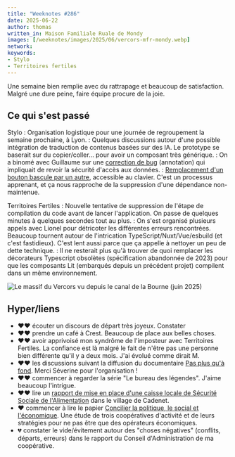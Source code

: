 ```yaml
---
title: "Weeknotes #286"
date: 2025-06-22
author: thomas
written_in: Maison Familiale Ruale de Mondy
images: [/weeknotes/images/2025/06/vercors-mfr-mondy.webp]
network:
keywords:
- Stylo
- Territoires fertiles
---
```


Une semaine bien remplie avec du rattrapage et beaucoup de satisfaction.
Malgré une dure peine, faire équipe procure de la joie.

<!--more-->

## Ce qui s'est passé

Stylo
: Organisation logistique pour une journée de regroupement la semaine prochaine, à Lyon.
: Quelques discussions autour d'une possible intégration de traduction de contenus basées sur des IA. Le prototype se baserait sur du copier/coller… pour avoir un composant très générique.
: On a binomé avec Guillaume sur une [correction de bug](https://github.com/EcrituresNumeriques/stylo/pull/1592) (annotation) qui impliquait de revoir la sécurité d'accès aux données.
: [Remplacement d'un bouton bascule par un autre](https://github.com/EcrituresNumeriques/stylo/pull/1603), accessible au clavier. C'est un processus apprenant, et ça nous rapproche de la suppression d'une dépendance non-maintenue.

Territoires Fertiles
: Nouvelle tentative de suppression de l'étape de compilation du code avant de lancer l'application. On passe de quelques minutes à quelques secondes tout au plus.
: On s'est organisé plusieurs appels avec Lionel pour détricoter les différentes erreurs rencontrées. Beaucoup tournent autour de l'intrication TypeScript/Nuxt/Vue/esbuild (et c'est fastidieux). C'est lent aussi parce que ça appelle à nettoyer un peu de dette technique.
: Il ne resterait plus qu'à trouver de quoi remplacer les décorateurs Typescript obsolètes (spécification abandonnée de 2023) pour que les composants Lit (embarqués depuis un précédent projet) compilent dans un même environnement.

![](/weeknotes/images/2025/06/vercors-mfr-mondy.webp "Le massif du Vercors vu depuis le canal de la Bourne (juin 2025)")


## Hyper/liens

- <span aria-label="J'ai beaucoup aimé">❤️❤️</span> écouter un discours de départ très joyeux. Constater
- <span aria-label="J'ai beaucoup aimé">❤️❤️</span> prendre un café à Crest. Beaucoup de place aux belles choses.
- <span aria-label="J'ai beaucoup aimé">❤️❤️</span> avoir apprivoisé mon syndrôme de l'imposteur avec Territoires Fertiles. La confiance est là malgré le fait de n'être pas une personne bien différente qu'il y a deux mois. J'ai évolué comme dirait M.
- <span aria-label="J'ai beaucoup aimé">❤️❤️</span> les discussions suivant la diffusion du documentaire [Pas plus qu'à fond](https://manufacture.coop/fr/ressources/pas-plus-qua-fond-film). Merci Séverine pour l'organisation !
- <span aria-label="J'ai beaucoup aimé">❤️❤️</span> commencer à regarder la série "Le bureau des légendes". J'aime beaucoup l'intrigue.
- <span aria-label="J'ai beaucoup aimé">❤️❤️</span> lire un [rapport de mise en place d'une caisse locale de Sécurité Sociale de l'Alimentation](https://parolesviv.hypotheses.org/rapports-notes-methodologiques/rapports-securite-sociale-de-lalimentation-ssa) dans le village de Cadenet.
- <span aria-label="J'ai aimé">❤️</span> commencer à lire le papier [Concilier la politique, le social et l'économique](https://shs.cairn.info/revue-de-l-organisation-responsable-2025-1-page-98?lang=fr&tab=resume). Une étude de trois coopératives d'activité et de leurs stratégies pour ne pas être que des opérateurs économiques.
- <span aria-label="J'ai eu de la peine avec">💔</span> constater le vide/évitement autour des "choses négatives" (conflits, départs, erreurs) dans le rapport du Conseil d'Administration de ma coopérative.